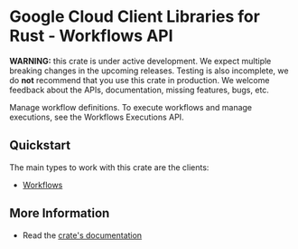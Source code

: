 # Google Cloud Client Libraries for Rust - Workflows API

<!-- Code generated by sidekick. DO NOT EDIT. -->

**WARNING:** this crate is under active development. We expect multiple breaking
changes in the upcoming releases. Testing is also incomplete, we do **not**
recommend that you use this crate in production. We welcome feedback about the
APIs, documentation, missing features, bugs, etc.

Manage workflow definitions. To execute workflows and manage executions,
see the Workflows Executions API.

## Quickstart

The main types to work with this crate are the clients:

* [Workflows](https://docs.rs/gcp-sdk-workflows-v1/latest/gcp_sdk_workflows_v1/client/struct.Workflows.html)

## More Information

* Read the [crate's documentation](https://docs.rs/gcp-sdk-workflows-v1/latest/gcp-sdk-workflows-v1)
